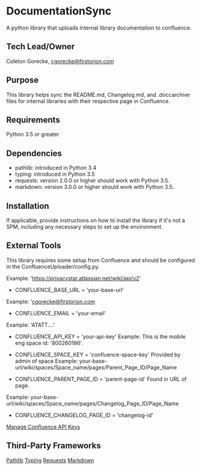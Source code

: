 # DocumentationSync
A python library that uploads internal library documentation to confluence.

## Tech Lead/Owner
Coleton Gorecke, cgorecke@firstorion.com

## Purpose
This library helps sync the README.md, Changelog.md, and .doccarchive files for internal libraries with their respective page in Confluence. 

## Requirements
Python 3.5 or greater

## Dependencies
- pathlib: introduced in Python 3.4
- typing: introduced in Python 3.5
- requests: version 2.0.0 or higher should work with Python 3.5.
- markdown: version 3.0.0 or higher should work with Python 3.5.

## Installation
If applicable, provide instructions on how to install the library if it's not a SPM, including any necessary steps to set up the environment.

## External Tools
This library requires some setup from Confluence and should be configured in the ConfluenceUploader/config.py. 

Example: 'https://privacystar.atlassian.net/wiki/api/v2'
- CONFLUENCE_BASE_URL = 'your-base-url'

Example: 'cgorecke@firstorion.com
- CONFLUENCE_EMAIL = 'your-email'

Example: 'ATATT....'
- CONFLUENCE_API_KEY = 'your-api-key'
Example: This is the mobile eng space id: '800260186'. 

- CONFLUENCE_SPACE_KEY = 'confluence-space-key'
Provided by admin of space
Example: your-base-url/wiki/spaces/Space_name/pages/Parent_Page_ID/Page_Name

- CONFLUENCE_PARENT_PAGE_ID = 'parent-page-id'
Found in URL of page. 

Example: your-base-url/wiki/spaces/Space_name/pages/Changelog_Page_ID/Page_Name
- CONFLUENCE_CHANGELOG_PAGE_ID = 'changelog-id'

[Manage Confluence API Keys](https://support.atlassian.com/atlassian-account/docs/manage-api-tokens-for-your-atlassian-account/)

## Third-Party Frameworks
[Pathlib](https://docs.python.org/3/library/pathlib.html)
[Typing](https://docs.python.org/3/library/typing.html)
[Requests](https://pypi.org/project/requests/)
[Markdown](https://python-markdown.github.io/)